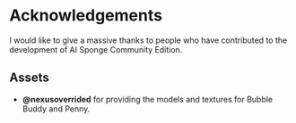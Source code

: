 # Acknowledgements

I would like to give a massive thanks to people who have contributed to the development of AI Sponge Community Edition.
## Assets

- **@nexusoverrided** for providing the models and textures for Bubble Buddy and Penny.
